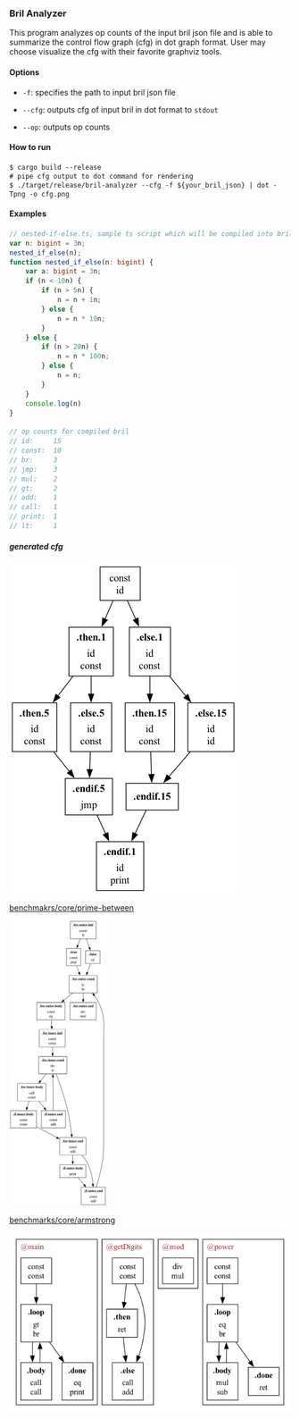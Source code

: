 ### Bril Analyzer

This program analyzes op counts of the input bril json file and is able to summarize the control flow graph (cfg) in dot graph format. User may choose visualize the cfg with their favorite graphviz tools.



#### Options

* `-f`: specifies the path to input bril json file

* `--cfg`: outputs cfg of input bril in dot format to `stdout`
* `--op`: outputs op counts 

#### How to run

```shell
$ cargo build --release
# pipe cfg output to dot command for rendering
$ ./target/release/bril-analyzer --cfg -f ${your_bril_json} | dot -Tpng -o cfg.png 
```

#### Examples

```typescript
// nested-if-else.ts, sample ts script which will be compiled into bril
var n: bigint = 3n;
nested_if_else(n);
function nested_if_else(n: bigint) {
    var a: bigint = 3n;
    if (n < 10n) {
        if (n > 5n) {
            n = n + 1n;
        } else {
            n = n * 10n;
        }
    } else {
        if (n > 20n) {
            n = n * 100n;
        } else {
            n = n;
        }
    }
    console.log(n)
}

// op counts for compiled bril
// id:     15
// const:  10
// br:     3
// jmp:    3
// mul:    2
// gt:     2
// add:    1
// call:   1
// print:  1
// lt:     1
```

##### generated cfg

![nested-if-else-cfg](examples/nested-if-else-cfg.png)

[benchmakrs/core/prime-between](https://github.com/sampsyo/bril/blob/main/benchmarks/core/primes-between.bril)



<img src="examples/primes-between-cfg.png" alt="benchmarks/core/prime-between-cfg" style="zoom:50%;" />

[benchmarks/core/armstrong](https://github.com/sampsyo/bril/blob/main/benchmarks/core/armstrong.bril)



![benchmarks/core/armstrong](examples/armstrong.png)

